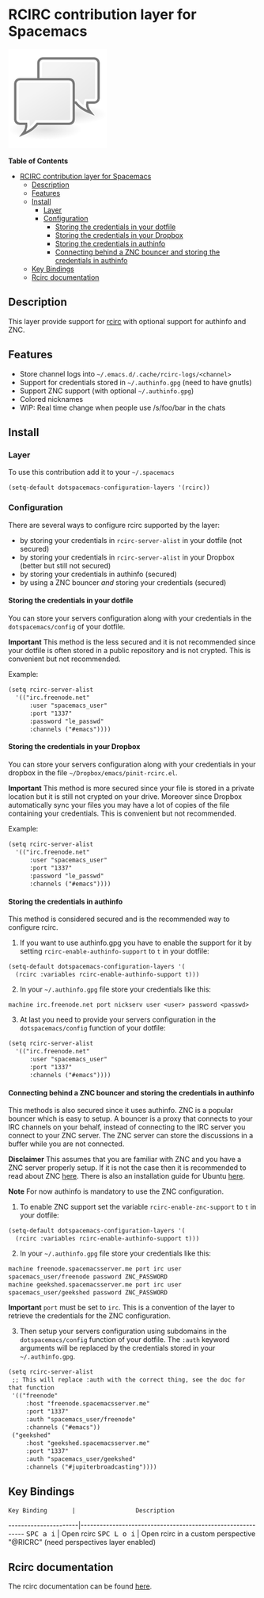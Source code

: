 # RCIRC contribution layer for Spacemacs

![logo](img/irc.png)

<!-- markdown-toc start - Don't edit this section. Run M-x markdown-toc/generate-toc again -->
**Table of Contents**

- [RCIRC contribution layer for Spacemacs](#rcirc-contribution-layer-for-spacemacs)
    - [Description](#description)
    - [Features](#features)
    - [Install](#install)
        - [Layer](#layer)
        - [Configuration](#configuration)
            - [Storing the credentials in your dotfile](#storing-the-credentials-in-your-dotfile)
            - [Storing the credentials in your Dropbox](#storing-the-credentials-in-your-dropbox)
            - [Storing the credentials in authinfo](#storing-the-credentials-in-authinfo)
            - [Connecting behind a ZNC bouncer and storing the credentials in authinfo](#connecting-behind-a-znc-bouncer-and-storing-the-credentials-in-authinfo)
    - [Key Bindings](#key-bindings)
    - [Rcirc documentation](#rcirc-documentation)

<!-- markdown-toc end -->

## Description

This layer provide support for [rcirc][] with optional support for authinfo
and ZNC.

## Features

- Store channel logs into `~/.emacs.d/.cache/rcirc-logs/<channel>`
- Support for credentials stored in `~/.authinfo.gpg` (need to have gnutls) 
- Support ZNC support (with optional `~/.authinfo.gpg`)
- Colored nicknames
- WIP: Real time change when people use /s/foo/bar in the chats

## Install

### Layer

To use this contribution add it to your `~/.spacemacs`

```elisp
(setq-default dotspacemacs-configuration-layers '(rcirc))
```

### Configuration

There are several ways to configure rcirc supported by the layer:
- by storing your credentials in `rcirc-server-alist` in your dotfile
(not secured)
- by storing your credentials in `rcirc-server-alist` in your Dropbox
(better but still not secured)
- by storing your credentials in authinfo (secured)
- by using a ZNC bouncer _and_ storing your credentials (secured)

#### Storing the credentials in your dotfile

You can store your servers configuration along with your credentials in the
`dotspacemacs/config` of your dotfile.

**Important** This method is the less secured and it is not recommended since
your dotfile is often stored in a public repository and is not crypted. This
is convenient but not recommended.

Example:

```elisp
(setq rcirc-server-alist
  '(("irc.freenode.net"
      :user "spacemacs_user"
      :port "1337"
      :password "le_passwd"
      :channels ("#emacs"))))
```

#### Storing the credentials in your Dropbox

You can store your servers configuration along with your credentials in
your dropbox in the file `~/Dropbox/emacs/pinit-rcirc.el`.

**Important** This method is more secured since your file is stored in
a private location but it is still not crypted on your drive. Moreover
since Dropbox automatically sync your files you may have a lot of copies
of the file containing your credentials. This is convenient but not
recommended.

Example:

```elisp
(setq rcirc-server-alist
  '(("irc.freenode.net"
      :user "spacemacs_user"
      :port "1337"
      :password "le_passwd"
      :channels ("#emacs"))))
```

#### Storing the credentials in authinfo

This method is considered secured and is the recommended way to configure
rcirc.

1) If you want to use authinfo.gpg you have to enable the support for it
by setting `rcirc-enable-authinfo-support` to `t` in your dotfile:

```elisp
(setq-default dotspacemacs-configuration-layers '(
  (rcirc :variables rcirc-enable-authinfo-support t)))
```

2) In your `~/.authinfo.gpg` file store your credentials like this:
```
machine irc.freenode.net port nickserv user <user> password <passwd>
```

3) At last you need to provide your servers configuration in the
`dotspacemacs/config` function of your dotfile:

```elisp
(setq rcirc-server-alist
  '(("irc.freenode.net"
      :user "spacemacs_user"
      :port "1337"
      :channels ("#emacs"))))
  ```

#### Connecting behind a ZNC bouncer and storing the credentials in authinfo

This methods is also secured since it uses authinfo. ZNC is a popular bouncer
which is easy to setup. A bouncer is a proxy that connects to your IRC
channels on your behalf, instead of connecting to the IRC server you connect
to your ZNC server. The ZNC server can store the discussions in a buffer while
you are not connected.

**Disclaimer**
This assumes that you are familiar with ZNC and you have a ZNC server properly
setup. If it is not the case then it is recommended to read about ZNC
[here][znc]. There is also an installation guide for Ubuntu [here][znc guide].

**Note**
For now authinfo is mandatory to use the ZNC configuration.

1) To enable ZNC support set the variable `rcirc-enable-znc-support` to `t` in
your dotfile:

```elisp
(setq-default dotspacemacs-configuration-layers '(
  (rcirc :variables rcirc-enable-authinfo-support t)))
```

2) In your `~/.authinfo.gpg` file store your credentials like this:

```
machine freenode.spacemacsserver.me port irc user spacemacs_user/freenode password ZNC_PASSWORD
machine geekshed.spacemacsserver.me port irc user spacemacs_user/geekshed password ZNC_PASSWORD
```

**Important** `port` must be set to `irc`. This is a convention of the layer
to retrieve the credentials for the ZNC configuration.

3) Then setup your servers configuration using subdomains in the
`dotspacemacs/config` function of your dotfile. The `:auth` keyword arguments
will be replaced by the credentials stored in your `~/.authinfo.gpg`. 

```elisp
(setq rcirc-server-alist
 ;; This will replace :auth with the correct thing, see the doc for that function
 '(("freenode"
     :host "freenode.spacemacsserver.me"
     :port "1337"
     :auth "spacemacs_user/freenode"
     :channels ("#emacs"))
 ("geekshed"
     :host "geekshed.spacemacsserver.me"
     :port "1337"
     :auth "spacemacs_user/geekshed"
     :channels ("#jupiterbroadcasting"))))
```

## Key Bindings

    Key Binding       |                 Description
----------------------|------------------------------------------------------------
<kbd>SPC a i</kbd>    | Open rcirc
<kbd>SPC L o i</kbd>  | Open rcirc in a custom perspective "@RICRC" (need perspectives layer enabled)


## Rcirc documentation

The rcirc documentation can be found [here][rcirc]. 

[rcirc]: http://www.gnu.org/software/emacs/manual/html_mono/rcirc.html
[znc]: http://wiki.znc.in/ZNC
[znc guide]: https://www.digitalocean.com/community/tutorials/how-to-install-znc-an-irc-bouncer-on-an-ubuntu-vps
[source]: http://git.tapoueh.org/?p=emacs.d.git
